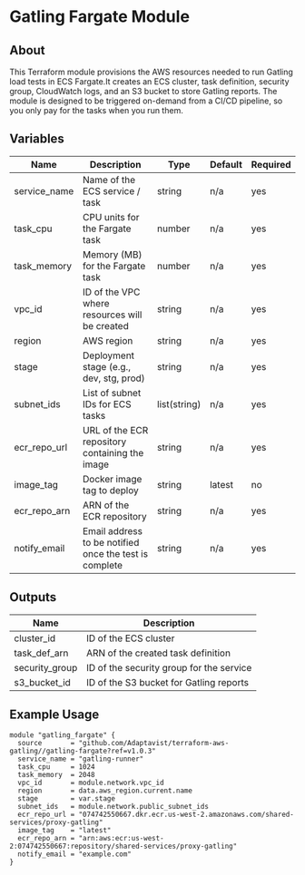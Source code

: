 # Gatling Fargate Module

## About

This Terraform module provisions the AWS resources needed to run Gatling load tests in ECS Fargate.It creates an ECS cluster, task definition, security group, CloudWatch logs, and an S3 bucket to store Gatling reports. The module is designed to be triggered on-demand from a CI/CD pipeline, so you only pay for the tasks when you run them.

## Variables

| Name         | Description                                            | Type         | Default | Required |
| ------------ |--------------------------------------------------------| ------------ | ------- | -------- |
| service_name | Name of the ECS service / task                         | string       | n/a     | yes      |
| task_cpu     | CPU units for the Fargate task                         | number       | n/a     | yes      |
| task_memory  | Memory (MB) for the Fargate task                       | number       | n/a     | yes      |
| vpc_id       | ID of the VPC where resources will be created          | string       | n/a     | yes      |
| region       | AWS region                                             | string       | n/a     | yes      |
| stage        | Deployment stage (e.g., dev, stg, prod)                | string       | n/a     | yes      |
| subnet_ids   | List of subnet IDs for ECS tasks                       | list(string) | n/a     | yes      |
| ecr_repo_url | URL of the ECR repository containing the image         | string       | n/a     | yes      |
| image_tag    | Docker image tag to deploy                             | string       | latest  | no       |
| ecr_repo_arn | ARN of the ECR repository                              | string       | n/a     | yes      |
| notify_email | Email address to be notified once the test is complete | string       | n/a     | yes      |

## Outputs

| Name           | Description                              |
| -------------- | ---------------------------------------- |
| cluster_id     | ID of the ECS cluster                    |
| task_def_arn   | ARN of the created task definition       |
| security_group | ID of the security group for the service |
| s3_bucket_id   | ID of the S3 bucket for Gatling reports  |

## Example Usage

```hcl
module "gatling_fargate" {
  source       = "github.com/Adaptavist/terraform-aws-gatling//gatling-fargate?ref=v1.0.3"
  service_name = "gatling-runner"
  task_cpu     = 1024
  task_memory  = 2048
  vpc_id       = module.network.vpc_id
  region       = data.aws_region.current.name
  stage        = var.stage
  subnet_ids   = module.network.public_subnet_ids
  ecr_repo_url = "074742550667.dkr.ecr.us-west-2.amazonaws.com/shared-services/proxy-gatling"
  image_tag    = "latest"
  ecr_repo_arn = "arn:aws:ecr:us-west-2:074742550667:repository/shared-services/proxy-gatling"
  notify_email = "example.com"
}

